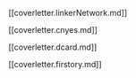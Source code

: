 [[coverletter.linkerNetwork.md]]

[[coverletter.cnyes.md]]


[[coverletter.dcard.md]]

[[coverletter.firstory.md]]